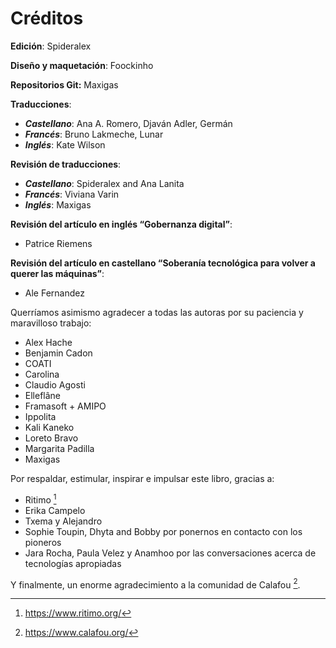 # Créditos

**Edición**: Spideralex

**Diseño y maquetación**: Foockinho

**Repositorios Git:** Maxigas

**Traducciones**:

 * ***Castellano***: Ana A. Romero, Djaván Adler, Germán
 * ***Francés***: Bruno Lakmeche, Lunar
 * ***Inglés***: Kate Wilson

**Revisión de traducciones**:

 * ***Castellano***: Spideralex and Ana Lanita
 * ***Francés***: Viviana Varin
 * ***Inglés***: Maxigas

**Revisión del artículo en inglés “Gobernanza digital”**:

 * Patrice Riemens
 
**Revisión del artículo en castellano “Soberanía tecnológica para volver a querer las máquinas”**:

 * Ale Fernandez

Querríamos asimismo agradecer a todas las autoras por su paciencia y maravilloso trabajo:

 * Alex Hache
 * Benjamin Cadon
 * COATI
 * Carolina
 * Claudio Agosti
 * Elleflâne
 * Framasoft + AMIPO
 * Ippolita
 * Kali Kaneko
 * Loreto Bravo
 * Margarita Padilla
 * Maxigas

Por respaldar, estimular, inspirar e impulsar este libro, gracias a:

 * Ritimo [^0]
 * Erika Campelo
 * Txema y Alejandro
 * Sophie Toupin, Dhyta and Bobby por ponernos en contacto con los pioneros
 * Jara Rocha, Paula Velez y Anamhoo por las conversaciones acerca de tecnologías apropiadas

Y finalmente, un enorme agradecimiento a la comunidad de Calafou [^1].

[^0]: https://www.ritimo.org/

[^1]: https://www.calafou.org/
